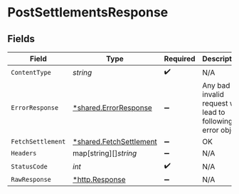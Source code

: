 # PostSettlementsResponse


## Fields

| Field                                                             | Type                                                              | Required                                                          | Description                                                       |
| ----------------------------------------------------------------- | ----------------------------------------------------------------- | ----------------------------------------------------------------- | ----------------------------------------------------------------- |
| `ContentType`                                                     | *string*                                                          | :heavy_check_mark:                                                | N/A                                                               |
| `ErrorResponse`                                                   | [*shared.ErrorResponse](../../models/shared/errorresponse.md)     | :heavy_minus_sign:                                                | Any bad or invalid request will lead to following error object    |
| `FetchSettlement`                                                 | [*shared.FetchSettlement](../../models/shared/fetchsettlement.md) | :heavy_minus_sign:                                                | OK                                                                |
| `Headers`                                                         | map[string][]*string*                                             | :heavy_minus_sign:                                                | N/A                                                               |
| `StatusCode`                                                      | *int*                                                             | :heavy_check_mark:                                                | N/A                                                               |
| `RawResponse`                                                     | [*http.Response](https://pkg.go.dev/net/http#Response)            | :heavy_minus_sign:                                                | N/A                                                               |